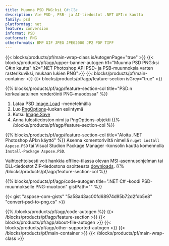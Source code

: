 ```yaml
---
title: Muunna PSD PNG:ksi C#:lla
description: Vie PSD-, PSB- ja AI-tiedostot .NET API:n kautta
family: psd
platformtag: net
feature: conversion
informat: PSD
outformat: PNG
otherformats: BMP GIF JPEG JPEG2000 JP2 PDF TIFF
---
```


{{< blocks/products/pf/main-wrap-class isAutogenPage="true" >}}
{{< blocks/products/pf/agp/upper-banner-autogen h1="Muunna PSD PNG:ksi C#:n kautta" h2=".NET Photoshop API PSD- ja PSB-muunnoksia varten rasterikuviksi, mukaan lukien PNG">}}
{{< blocks/products/pf/main-container >}}
{{< blocks/products/pf/agp/feature-section isGrey="true" >}}

{{% blocks/products/pf/agp/feature-section-col title="PSD:n korkealaatuinen renderöinti PNG-muodossa" %}}
1. Lataa PSD [Image.Load](https://apireference.aspose.com/psd/net/aspose.psd/image/methods/load/index) -menetelmällä
1. Luo [PngOptions](https://apireference.aspose.com/psd/net/aspose.psd.imageoptions/pngoptions)-luokan esiintymä
1. Kutsu [Image.Save](https://apireference.aspose.com/psd/net/aspose.psd/image/methods/save/index)
1. Anna tulostiedoston nimi ja PngOptions-objekti
{{% /blocks/products/pf/agp/feature-section-col %}}

{{% blocks/products/pf/agp/feature-section-col title="Aloita .NET Photoshop API:n käyttö" %}}
Asenna komentoriviltä nimellä ```nuget install Aspose.PSD``` tai Visual Studion Package Manager -konsolin kautta komennolla ```Install-Package Aspose.PSD```.

Vaihtoehtoisesti voit hankkia offline-tilassa olevan MSI-asennusohjelman tai DLL-tiedostot ZIP-tiedostona osoitteesta [downloads](https://downloads.aspose.com/psd/net).
{{% /blocks/products/pf/agp/feature-section-col %}}

{{% blocks/products/pf/agp/code-autogen title=".NET C# -koodi PSD-muunnokselle PNG-muotoon" gistPath="" %}}

{{< gist "aspose-com-gists" "5a58a43ac00fd68974d95b72d2fdb5e8" "convert-psd-to-png.cs" >}}

{{% /blocks/products/pf/agp/code-autogen %}}
{{< /blocks/products/pf/agp/feature-section >}}
{{< blocks/products/pf/agp/about-file-autogen >}}
{{< blocks/products/pf/agp/other-supported-autogen >}}
{{< /blocks/products/pf/main-container >}}
{{< /blocks/products/pf/main-wrap-class >}}
